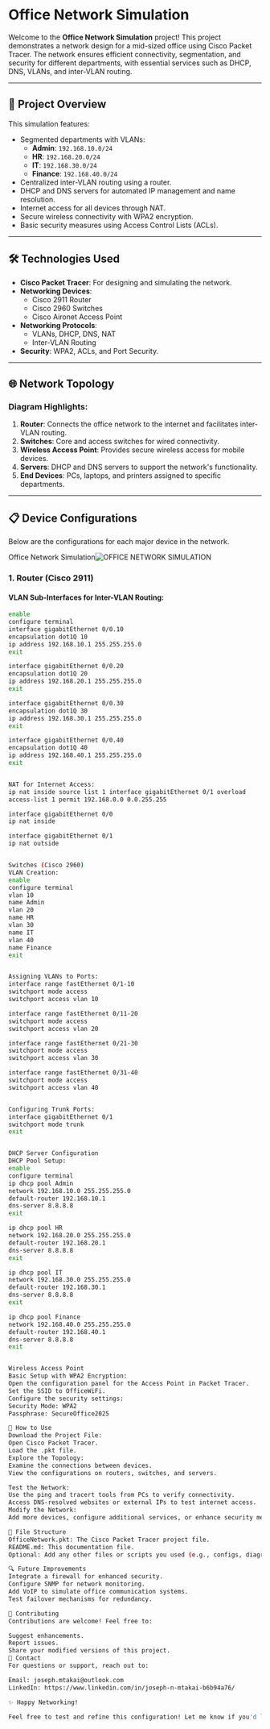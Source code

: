 # Office Network Simulation

Welcome to the **Office Network Simulation** project! This project demonstrates a network design for a mid-sized office using Cisco Packet Tracer. The network ensures efficient connectivity, segmentation, and security for different departments, with essential services such as DHCP, DNS, VLANs, and inter-VLAN routing.

---

## 📝 Project Overview

This simulation features:
- Segmented departments with VLANs:
  - **Admin**: `192.168.10.0/24`
  - **HR**: `192.168.20.0/24`
  - **IT**: `192.168.30.0/24`
  - **Finance**: `192.168.40.0/24`
- Centralized inter-VLAN routing using a router.
- DHCP and DNS servers for automated IP management and name resolution.
- Internet access for all devices through NAT.
- Secure wireless connectivity with WPA2 encryption.
- Basic security measures using Access Control Lists (ACLs).

---

## 🛠️ Technologies Used

- **Cisco Packet Tracer**: For designing and simulating the network.
- **Networking Devices**: 
  - Cisco 2911 Router
  - Cisco 2960 Switches
  - Cisco Aironet Access Point
- **Networking Protocols**:
  - VLANs, DHCP, DNS, NAT
  - Inter-VLAN Routing
- **Security**: WPA2, ACLs, and Port Security.

---

## 🌐 Network Topology

### Diagram Highlights:
1. **Router**: Connects the office network to the internet and facilitates inter-VLAN routing.
2. **Switches**: Core and access switches for wired connectivity.
3. **Wireless Access Point**: Provides secure wireless access for mobile devices.
4. **Servers**: DHCP and DNS servers to support the network's functionality.
5. **End Devices**: PCs, laptops, and printers assigned to specific departments.

---

## 📋 Device Configurations

Below are the configurations for each major device in the network.  

Office Network Simulation![OFFICE NETWORK SIMULATION](https://github.com/user-attachments/assets/fa3b5c69-b492-42cc-b87d-73e9dcf2d3fb)

### **1. Router (Cisco 2911)**
#### VLAN Sub-Interfaces for Inter-VLAN Routing:
```bash
enable
configure terminal
interface gigabitEthernet 0/0.10
encapsulation dot1Q 10
ip address 192.168.10.1 255.255.255.0
exit

interface gigabitEthernet 0/0.20
encapsulation dot1Q 20
ip address 192.168.20.1 255.255.255.0
exit

interface gigabitEthernet 0/0.30
encapsulation dot1Q 30
ip address 192.168.30.1 255.255.255.0
exit

interface gigabitEthernet 0/0.40
encapsulation dot1Q 40
ip address 192.168.40.1 255.255.255.0
exit


NAT for Internet Access:
ip nat inside source list 1 interface gigabitEthernet 0/1 overload
access-list 1 permit 192.168.0.0 0.0.255.255

interface gigabitEthernet 0/0
ip nat inside

interface gigabitEthernet 0/1
ip nat outside


Switches (Cisco 2960)
VLAN Creation:
enable
configure terminal
vlan 10
name Admin
vlan 20
name HR
vlan 30
name IT
vlan 40
name Finance
exit


Assigning VLANs to Ports:
interface range fastEthernet 0/1-10
switchport mode access
switchport access vlan 10

interface range fastEthernet 0/11-20
switchport mode access
switchport access vlan 20

interface range fastEthernet 0/21-30
switchport mode access
switchport access vlan 30

interface range fastEthernet 0/31-40
switchport mode access
switchport access vlan 40


Configuring Trunk Ports:
interface gigabitEthernet 0/1
switchport mode trunk
exit


DHCP Server Configuration
DHCP Pool Setup:
enable
configure terminal
ip dhcp pool Admin
network 192.168.10.0 255.255.255.0
default-router 192.168.10.1
dns-server 8.8.8.8
exit

ip dhcp pool HR
network 192.168.20.0 255.255.255.0
default-router 192.168.20.1
dns-server 8.8.8.8
exit

ip dhcp pool IT
network 192.168.30.0 255.255.255.0
default-router 192.168.30.1
dns-server 8.8.8.8
exit

ip dhcp pool Finance
network 192.168.40.0 255.255.255.0
default-router 192.168.40.1
dns-server 8.8.8.8
exit


Wireless Access Point
Basic Setup with WPA2 Encryption:
Open the configuration panel for the Access Point in Packet Tracer.
Set the SSID to OfficeWiFi.
Configure the security settings:
Security Mode: WPA2
Passphrase: SecureOffice2025

🚀 How to Use
Download the Project File:
Open Cisco Packet Tracer.
Load the .pkt file.
Explore the Topology:
Examine the connections between devices.
View the configurations on routers, switches, and servers.

Test the Network:
Use the ping and tracert tools from PCs to verify connectivity.
Access DNS-resolved websites or external IPs to test internet access.
Modify the Network:
Add more devices, configure additional services, or enhance security measures.

📂 File Structure
OfficeNetwork.pkt: The Cisco Packet Tracer project file.
README.md: This documentation file.
Optional: Add any other files or scripts you used (e.g., configs, diagrams).

🔍 Future Improvements
Integrate a firewall for enhanced security.
Configure SNMP for network monitoring.
Add VoIP to simulate office communication systems.
Test failover mechanisms for redundancy.

🤝 Contributing
Contributions are welcome! Feel free to:

Suggest enhancements.
Report issues.
Share your modified versions of this project.
📧 Contact
For questions or support, reach out to:

Email: joseph.mtakai@outlook.com
LinkedIn: https://www.linkedin.com/in/joseph-n-mtakai-b6b94a76/

✨ Happy Networking!

Feel free to test and refine this configuration! Let me know if you'd like any further changes or additions.
